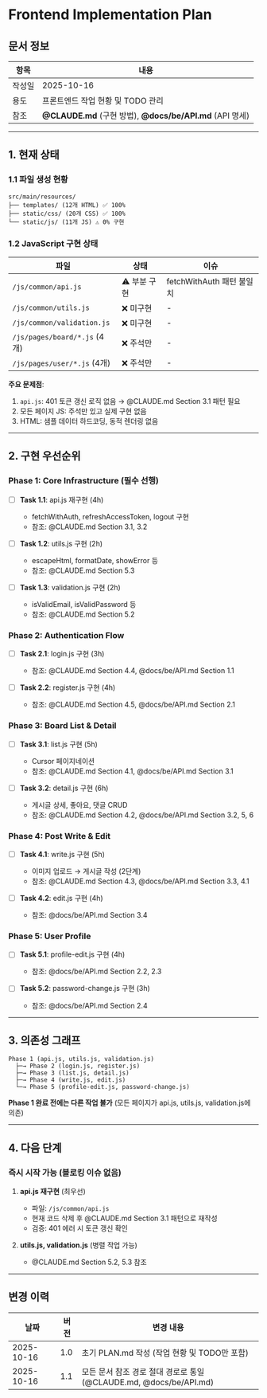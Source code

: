 # Frontend Implementation Plan

## 문서 정보

| 항목 | 내용 |
|------|------|
| 작성일 | 2025-10-16 |
| 용도 | 프론트엔드 작업 현황 및 TODO 관리 |
| 참조 | **@CLAUDE.md** (구현 방법), **@docs/be/API.md** (API 명세) |

---

## 1. 현재 상태

### 1.1 파일 생성 현황

```
src/main/resources/
├── templates/ (12개 HTML) ✅ 100%
├── static/css/ (20개 CSS) ✅ 100%
└── static/js/ (11개 JS) ⚠️ 0% 구현
```

### 1.2 JavaScript 구현 상태

| 파일 | 상태 | 이슈 |
|------|------|------|
| `/js/common/api.js` | ⚠️ 부분 구현 | fetchWithAuth 패턴 불일치 |
| `/js/common/utils.js` | ❌ 미구현 | - |
| `/js/common/validation.js` | ❌ 미구현 | - |
| `/js/pages/board/*.js` (4개) | ❌ 주석만 | - |
| `/js/pages/user/*.js` (4개) | ❌ 주석만 | - |

**주요 문제점**:
1. `api.js`: 401 토큰 갱신 로직 없음 → @CLAUDE.md Section 3.1 패턴 필요
2. 모든 페이지 JS: 주석만 있고 실제 구현 없음
3. HTML: 샘플 데이터 하드코딩, 동적 렌더링 없음

---

## 2. 구현 우선순위

### Phase 1: Core Infrastructure (필수 선행)
- [ ] **Task 1.1**: api.js 재구현 (4h)
  - fetchWithAuth, refreshAccessToken, logout 구현
  - 참조: @CLAUDE.md Section 3.1, 3.2

- [ ] **Task 1.2**: utils.js 구현 (2h)
  - escapeHtml, formatDate, showError 등
  - 참조: @CLAUDE.md Section 5.3

- [ ] **Task 1.3**: validation.js 구현 (2h)
  - isValidEmail, isValidPassword 등
  - 참조: @CLAUDE.md Section 5.2

### Phase 2: Authentication Flow
- [ ] **Task 2.1**: login.js 구현 (3h)
  - 참조: @CLAUDE.md Section 4.4, @docs/be/API.md Section 1.1

- [ ] **Task 2.2**: register.js 구현 (4h)
  - 참조: @CLAUDE.md Section 4.5, @docs/be/API.md Section 2.1

### Phase 3: Board List & Detail
- [ ] **Task 3.1**: list.js 구현 (5h)
  - Cursor 페이지네이션
  - 참조: @CLAUDE.md Section 4.1, @docs/be/API.md Section 3.1

- [ ] **Task 3.2**: detail.js 구현 (6h)
  - 게시글 상세, 좋아요, 댓글 CRUD
  - 참조: @CLAUDE.md Section 4.2, @docs/be/API.md Section 3.2, 5, 6

### Phase 4: Post Write & Edit
- [ ] **Task 4.1**: write.js 구현 (5h)
  - 이미지 업로드 → 게시글 작성 (2단계)
  - 참조: @CLAUDE.md Section 4.3, @docs/be/API.md Section 3.3, 4.1

- [ ] **Task 4.2**: edit.js 구현 (4h)
  - 참조: @docs/be/API.md Section 3.4

### Phase 5: User Profile
- [ ] **Task 5.1**: profile-edit.js 구현 (4h)
  - 참조: @docs/be/API.md Section 2.2, 2.3

- [ ] **Task 5.2**: password-change.js 구현 (3h)
  - 참조: @docs/be/API.md Section 2.4
---

## 3. 의존성 그래프

```
Phase 1 (api.js, utils.js, validation.js)
  ├─→ Phase 2 (login.js, register.js)
  ├─→ Phase 3 (list.js, detail.js)
  ├─→ Phase 4 (write.js, edit.js)
  └─→ Phase 5 (profile-edit.js, password-change.js)
```

**Phase 1 완료 전에는 다른 작업 불가** (모든 페이지가 api.js, utils.js, validation.js에 의존)

---

## 4. 다음 단계

### 즉시 시작 가능 (블로킹 이슈 없음)

1. **api.js 재구현** (최우선)
   - 파일: `/js/common/api.js`
   - 현재 코드 삭제 후 @CLAUDE.md Section 3.1 패턴으로 재작성
   - 검증: 401 에러 시 토큰 갱신 확인

2. **utils.js, validation.js** (병렬 작업 가능)
   - @CLAUDE.md Section 5.2, 5.3 참조

---

## 변경 이력

| 날짜 | 버전 | 변경 내용 |
|------|------|-----------|
| 2025-10-16 | 1.0 | 초기 PLAN.md 작성 (작업 현황 및 TODO만 포함) |
| 2025-10-16 | 1.1 | 모든 문서 참조 경로 절대 경로로 통일 (@CLAUDE.md, @docs/be/API.md) |
